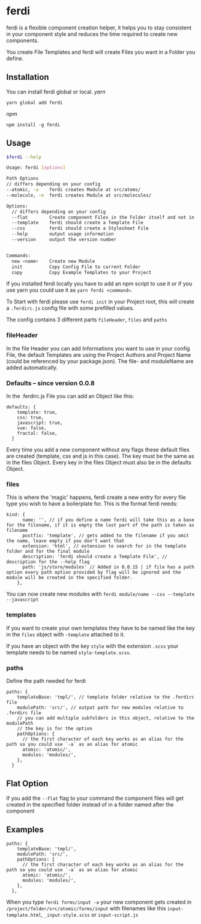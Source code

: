 # ferdi

ferdi is a flexible component creation helper, it helps you to stay consistent in your component style and reduces the time required to create new components.

You create File Templates and ferdi will create Files you want in a Folder you define.

## Installation

You can install ferdi global or local.
_yarn_

```
yarn global add ferdi
```

_npm_

```
npm install -g ferdi
```

## Usage

```bash
$ferdi --help

Usage: ferdi [options]

Path Options
// differs depending on your config
--atomic, -a    ferdi creates Module at src/atoms/
--molecule, -m  ferdi creates Module at src/molecules/

Options:
  // differs depending on your config
  --flat        Create component Files in the Folder itself and not in a component named subfolder
  --template    ferdi should create a Template File
  --css         ferdi should create a Stylesheet File
  --help        output usage information
  --version     output the version number


Commands:
  new <name>    Create new Module
  init          Copy Config File to current Folder
  copy          Copy Example Templates to your Project
```

If you installed ferdi locally you have to add an npm script to use it or if you use yarn you could use it as `yarn ferdi <command>`.

To Start with ferdi please use `ferdi init` in your Project root, this will create a `.ferdirc.js` config file with some prefilled values.

The config contains 3 different parts `fileHeader`, `files` and `paths`

### fileHeader

In the file Header you can add Informations you want to use in your config File, the default Templates are using the Project Authors and Project Name (could be referenced by your package.json).
The file- and moduleName are added automatically.

### Defaults – since version 0.0.8

In the .ferdirc.js File you can add an Object like this:

```
defaults: {
    template: true,
    css: true,
    javascript: true,
    vue: false,
    fractal: false,
  }
```

Every time you add a new component without any flags these default files are created (template, css and js in this case). The key must be the same as in the files Object.
Every key in the files Object must also be in the defaults Object.

### files

This is where the 'magic' happens, ferdi create a new entry for every file type you wish to have a boilerplate for.
This is the format ferdi needs:

```
kind: {
      name: '', // if you define a name ferdi will take this as a base for the filename, if it is empty the last part of the path is taken as filename
      postfix: 'template', // gets added to the filename if you omit the name, leave empty if you don't want that
      extension: 'html', // extension to search for in the template folder and for the final module
      description: 'ferdi should create a Template File', // description for the --help flag
      path: 'js/store/modules' // Added in 0.0.15 | if file has a path option every path option provided by flag will be ignored and the module will be created in the specified folder. 
    },
```

You can now create new modules with `ferdi module/name --css --template --javascript`

### templates

If you want to create your own templates they have to be named like the key in the `files` object with `-template` attached to it.

If you have an object with the key `style` with the extension `.scss` your template needs to be named `style-template.scss`.

### paths

Define the path needed for ferdi

```
paths: {
    templateBase: 'tmpl/', // template folder relative to the .ferdirc file
    modulePath: 'src/', // output path for new modules relative to .ferdirc file
    // you can add multiple subfolders in this object, relative to the modulePath
    // the key is for the option
    pathOptions: {
      // the first character of each key works as an alias for the path so you could use `-a` as an alias for atomic
      atomic: 'atomic/',
      modules: 'modules/',
    },
  }
```

## Flat Option

If you add the `--flat` flag to your command the component files will get created in the specified folder instead of in a folder named after the component

## Examples

```
paths: {
    templateBase: 'tmpl/',
    modulePath: 'src/',
    pathOptions: {
      // the first character of each key works as an alias for the path so you could use `-a` as an alias for atomic
      atomic: 'atomic/',
      modules: 'modules/',
    },
  },
```

When you type `ferdi forms/input -a` your new component gets created in `/project/folder/src/atomic/forms/input` with filenames like this `input-template.html`, `_input-style.scss` or `input-script.js`
